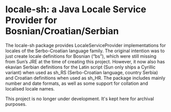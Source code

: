 locale-sh: a Java Locale Service Provider for Bosnian/Croatian/Serbian
======================================================================

The locale-sh package provides LocaleServiceProvider implementations for locales of the Serbo-Croatian language family. The original intention was to just create locale definitions for Bosnian (“bs”), which were still missing from Sun’s JRE at the time of creating this project. However, it now also has ekavian Serbian definitions for the Latin script (Sun only ships a Cyrillic variant) when used as sh_RS (Serbo-Croatian language, country Serbia) and Croatian definitions when used as sh_HR. The package includes mainly number and date formats, as well as some support for collation and localised locale names.

This project is no longer under development. It's kept here for archival purposes.
